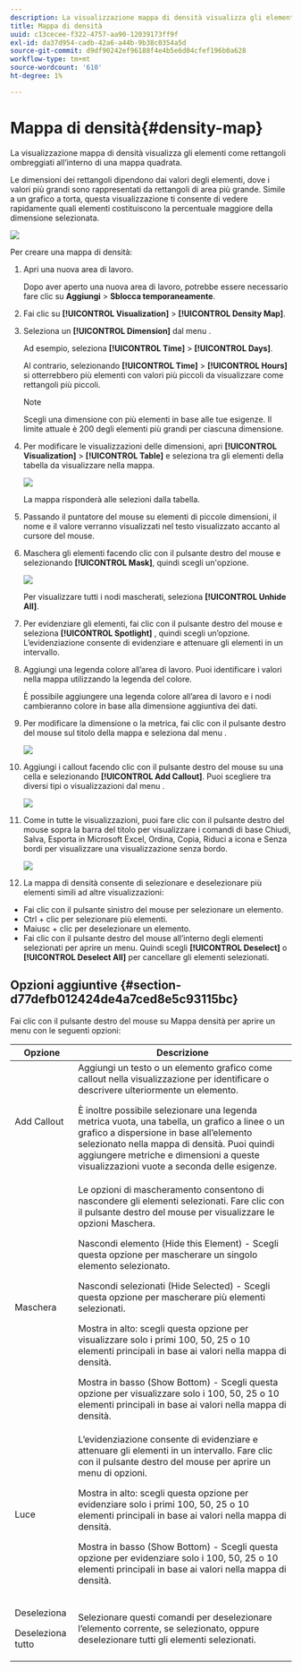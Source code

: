 ```yaml
---
description: La visualizzazione mappa di densità visualizza gli elementi come rettangoli ombreggiati all’interno di una mappa quadrata.
title: Mappa di densità
uuid: c13cecee-f322-4757-aa90-12039173ff9f
exl-id: da37d954-cadb-42a6-a44b-9b38c0354a5d
source-git-commit: d9df90242ef96188f4e4b5e6d04cfef196b0a628
workflow-type: tm+mt
source-wordcount: '610'
ht-degree: 1%

---
```


# Mappa di densità{#density-map}

La visualizzazione mappa di densità visualizza gli elementi come rettangoli ombreggiati all’interno di una mappa quadrata.

Le dimensioni dei rettangoli dipendono dai valori degli elementi, dove i valori più grandi sono rappresentati da rettangoli di area più grande. Simile a un grafico a torta, questa visualizzazione ti consente di vedere rapidamente quali elementi costituiscono la percentuale maggiore della dimensione selezionata.

![](assets/density_map_day_visits.png)

Per creare una mappa di densità:

1. Apri una nuova area di lavoro.

   Dopo aver aperto una nuova area di lavoro, potrebbe essere necessario fare clic su **Aggiungi** > **Sblocca temporaneamente**.
1. Fai clic su **[!UICONTROL Visualization]** > **[!UICONTROL Density Map]**.

1. Seleziona un **[!UICONTROL Dimension]** dal menu .

   Ad esempio, seleziona **[!UICONTROL Time]** > **[!UICONTROL Days]**.

   Al contrario, selezionando **[!UICONTROL Time]** > **[!UICONTROL Hours]** si otterrebbero più elementi con valori più piccoli da visualizzare come rettangoli più piccoli.

   >[!NOTE]
   >
   >Scegli una dimensione con più elementi in base alle tue esigenze. Il limite attuale è 200 degli elementi più grandi per ciascuna dimensione.

1. Per modificare le visualizzazioni delle dimensioni, apri **[!UICONTROL Visualization]** > **[!UICONTROL Table]** e seleziona tra gli elementi della tabella da visualizzare nella mappa.

   ![](assets/density_map_day_selections.png)

   La mappa risponderà alle selezioni dalla tabella.

1. Passando il puntatore del mouse su elementi di piccole dimensioni, il nome e il valore verranno visualizzati nel testo visualizzato accanto al cursore del mouse.
1. Maschera gli elementi facendo clic con il pulsante destro del mouse e selezionando **[!UICONTROL Mask]**, quindi scegli un&#39;opzione.

   ![](assets/density_map_day_mask.png)

   Per visualizzare tutti i nodi mascherati, seleziona **[!UICONTROL Unhide All]**.

1. Per evidenziare gli elementi, fai clic con il pulsante destro del mouse e seleziona **[!UICONTROL Spotlight]** , quindi scegli un’opzione. L’evidenziazione consente di evidenziare e attenuare gli elementi in un intervallo.
1. Aggiungi una legenda colore all’area di lavoro. Puoi identificare i valori nella mappa utilizzando la legenda del colore.

   È possibile aggiungere una legenda colore all’area di lavoro e i nodi cambieranno colore in base alla dimensione aggiuntiva dei dati.
1. Per modificare la dimensione o la metrica, fai clic con il pulsante destro del mouse sul titolo della mappa e seleziona dal menu .

   ![](assets/density_map_change_dim.png)

1. Aggiungi i callout facendo clic con il pulsante destro del mouse su una cella e selezionando **[!UICONTROL Add Callout]**. Puoi scegliere tra diversi tipi o visualizzazioni dal menu .

   ![](assets/density_map_callout.png)

1. Come in tutte le visualizzazioni, puoi fare clic con il pulsante destro del mouse sopra la barra del titolo per visualizzare i comandi di base Chiudi, Salva, Esporta in Microsoft Excel, Ordina, Copia, Riduci a icona e Senza bordi per visualizzare una visualizzazione senza bordo.

   ![](assets/density_map_export.png)

1. La mappa di densità consente di selezionare e deselezionare più elementi simili ad altre visualizzazioni:

* Fai clic con il pulsante sinistro del mouse per selezionare un elemento.
* Ctrl + clic per selezionare più elementi.
* Maiusc + clic per deselezionare un elemento.
* Fai clic con il pulsante destro del mouse all’interno degli elementi selezionati per aprire un menu. Quindi scegli **[!UICONTROL Deselect]** o **[!UICONTROL Deselect All]** per cancellare gli elementi selezionati.

## Opzioni aggiuntive {#section-d77defb012424de4a7ced8e5c93115bc}

Fai clic con il pulsante destro del mouse su Mappa densità per aprire un menu con le seguenti opzioni:

<table id="table_3ADA85031C834792BFD041E186962A41"> 
 <thead> 
  <tr> 
   <th colname="col1" class="entry"> Opzione </th> 
   <th colname="col2" class="entry"> Descrizione </th> 
  </tr>
 </thead>
 <tbody> 
  <tr> 
   <td colname="col1"> Add Callout </td> 
   <td colname="col2">Aggiungi un testo o un elemento grafico come callout nella visualizzazione per identificare o descrivere ulteriormente un elemento. <p>È inoltre possibile selezionare una legenda metrica vuota, una tabella, un grafico a linee o un grafico a dispersione in base all’elemento selezionato nella mappa di densità. Puoi quindi aggiungere metriche e dimensioni a queste visualizzazioni vuote a seconda delle esigenze. </p> </td> 
  </tr> 
  <tr> 
   <td colname="col1"> Maschera </td> 
   <td colname="col2">Le opzioni di mascheramento consentono di nascondere gli elementi selezionati. Fare clic con il pulsante destro del mouse per visualizzare le opzioni Maschera. <p><span class="uicontrol"> Nascondi elemento</span> (Hide this Element) - Scegli questa opzione per mascherare un singolo elemento selezionato. </p> <p><span class="uicontrol"> Nascondi selezionati</span> (Hide Selected) - Scegli questa opzione per mascherare più elementi selezionati. </p> <p><span class="uicontrol"> Mostra in alto</span>: scegli questa opzione per visualizzare solo i primi 100, 50, 25 o 10 elementi principali in base ai valori nella mappa di densità. </p> <p><span class="uicontrol"> Mostra in basso</span> (Show Bottom) - Scegli questa opzione per visualizzare solo i 100, 50, 25 o 10 elementi principali in base ai valori nella mappa di densità. </p> </td> 
  </tr> 
  <tr> 
   <td colname="col1"> Luce </td> 
   <td colname="col2"> L’evidenziazione consente di evidenziare e attenuare gli elementi in un intervallo. Fare clic con il pulsante destro del mouse per aprire un menu di opzioni. <p><span class="uicontrol"> Mostra in alto</span>: scegli questa opzione per evidenziare solo i primi 100, 50, 25 o 10 elementi principali in base ai valori nella mappa di densità. </p> <p><span class="uicontrol"> Mostra in basso</span> (Show Bottom) - Scegli questa opzione per evidenziare solo i 100, 50, 25 o 10 elementi principali in base ai valori nella mappa di densità. </p> </td> 
  </tr> 
  <tr> 
   <td colname="col1"> <p>Deseleziona </p> <p>Deseleziona tutto </p> </td> 
   <td colname="col2"> <p> Selezionare questi comandi per deselezionare l’elemento corrente, se selezionato, oppure deselezionare tutti gli elementi selezionati. </p> </td> 
  </tr> 
 </tbody> 
</table>

